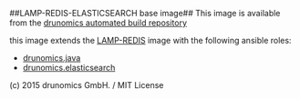 ##LAMP-REDIS-ELASTICSEARCH base image##
This image is available from the [drunomics automated build repository](https://registry.hub.docker.com/u/drunomics/lamp-redis-elasticsearch/)

this image extends the [LAMP-REDIS](https://github.com/drunomics/docker-images/tree/master/lamp-redis) image with the following ansible roles:

* [drunomics.java](https://github.com/drunomics/ansible-role-java)
* [drunomics.elasticsearch](https://github.com/drunomics/ansible-role-elasticsearch)


(c) 2015 drunomics GmbH. /  MIT License 